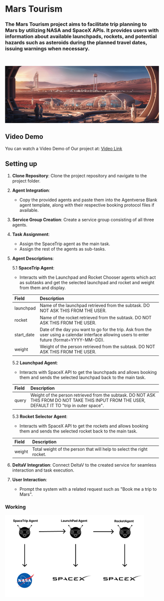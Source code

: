 # Mars Tourism

### The Mars Tourism project aims to facilitate trip planning to Mars by utilizing NASA and SpaceX APIs. It provides users with information about available launchpads, rockets, and potential hazards such as asteroids during the planned travel dates, issuing warnings when necessary.
<br/>

![alt text](src/public/assets/mars.jpeg)

## Video Demo

You can watch a Video Demo of Our project at: [Video Link](https://drive.google.com/drive/folders/1gdjTXcfhwj98s0RVtGJTuTPOlhVEVbG6?usp=drive_link)

## Setting up 

1. **Clone Repository**: Clone the project repository and navigate to the project folder.

2. **Agent Integration**:

   - Copy the provided agents and paste them into the Agentverse Blank agent template, along with their respective booking protocol files if available.

3. **Service Group Creation**: Create a service group consisting of all three agents.

4. **Task Assignment**:

   - Assign the SpaceTrip agent as the main task.
   - Assign the rest of the agents as sub-tasks.

5. **Agent Descriptions**:

   5.1 **SpaceTrip Agent**:

   - Interacts with the Launchpad and Rocket Chooser agents which act as subtasks and get the selected launchpad and rocket and weight from them and display.

   | Field      | Description                                                                                                                                   |
   | ---------- | --------------------------------------------------------------------------------------------------------------------------------------------- |
   | launchpad  | Name of the launchpad retrieved from the subtask. DO NOT ASK THIS FROM THE USER.                                                              |
   | rocket     | Name of the rocket retrieved from the subtask. DO NOT ASK THIS FROM THE USER.                                                                 |
   | start_date | Date of the day you want to go for the trip. Ask from the user using a calendar interface allowing users to enter future (format=YYYY-MM-DD). |
   | weight     | Weight of the person retrieved from the subtask. DO NOT ASK THIS FROM THE USER.                                                               |

   5.2 **Launchpad Agent**:

   - Interacts with SpaceX API to get the launchpads and allows booking them and sends the selected launchpad back to the main task.

   | Field | Description                                                                                                                                      |
   | ----- | ------------------------------------------------------------------------------------------------------------------------------------------------ |
   | query | Weight of the person retrieved from the subtask. DO NOT ASK THIS FROM DO NOT TAKE THIS INPUT FROM THE USER, DEFAULT IT TO "trip in outer space". |

   5.3 **Rocket Selector Agent**:

   - Interacts with SpaceX API to get the rockets and allows booking them and sends the selected rocket back to the main task.

   | Field  | Description                                                           |
   | ------ | --------------------------------------------------------------------- |
   | weight | Total weight of the person that will help to select the right rocket. |

6. **DeltaV Integration**: Connect DeltaV to the created service for seamless interaction and task execution.

7. **User Interaction**:
   - Prompt the system with a related request such as "Book me a trip to Mars".

### Working

![alt text](src/public/assets/structure.png)

